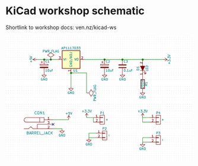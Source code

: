# KiCad workshop schematic

Shortlink to workshop docs: ven.nz/kicad-ws

![schematic](schematic.png)
